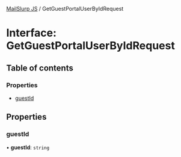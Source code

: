 [MailSlurp JS](../README.md) / GetGuestPortalUserByIdRequest

# Interface: GetGuestPortalUserByIdRequest

## Table of contents

### Properties

- [guestId](GetGuestPortalUserByIdRequest.md#guestid)

## Properties

### guestId

• **guestId**: `string`
